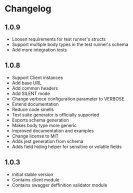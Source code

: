 # Changelog
## 1.0.9
- Loosen requirements for test runner's structs
- Support multiple body types in the test runner's schema
- Add more integration tests
## 1.0.8
- Support Client instances
- Add base URL
- Add common headers
- Add SILENT mode
- Change verboce configuration parameter to VERBOSE
- Extend documentation
- Reduce code smells
- Test suite generator is officially supported
- Exports schema generation
- Makes body type more generic
- Improved documentation and examples
- Change license to MIT
- Adds jest generation from schema
- Adds field hiding helper for sensitive or volatile fields


## 1.0.3
- Initial stable version
- Contains client module
- Contains swagger deffinition validator module
